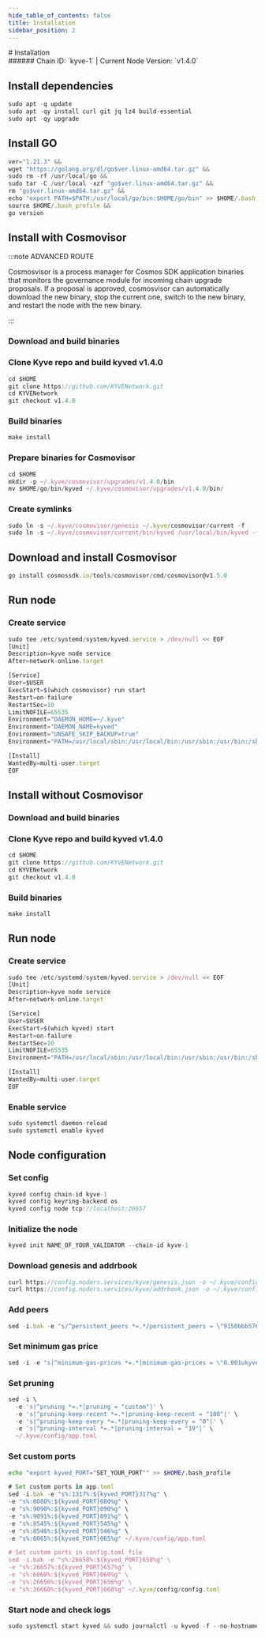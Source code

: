 ```yaml
---
hide_table_of_contents: false
title: Installation
sidebar_position: 2
---
```


<div class="h1-with-icon icon-kyve">
# Installation
</div>
###### Chain ID: `kyve-1` | Current Node Version: `v1.4.0`

## Install dependencies

```js
sudo apt -q update
sudo apt -qy install curl git jq lz4 build-essential
sudo apt -qy upgrade
```

## Install GO
```js
ver="1.21.3" &&
wget "https://golang.org/dl/go$ver.linux-amd64.tar.gz" &&
sudo rm -rf /usr/local/go &&
sudo tar -C /usr/local -xzf "go$ver.linux-amd64.tar.gz" &&
rm "go$ver.linux-amd64.tar.gz" &&
echo "export PATH=$PATH:/usr/local/go/bin:$HOME/go/bin" >> $HOME/.bash_profile &&
source $HOME/.bash_profile &&
go version
```

## Install with Cosmovisor
:::note ADVANCED ROUTE

Cosmosvisor is a process manager for Cosmos SDK application binaries that monitors the governance module for incoming chain upgrade proposals. If a proposal is approved, cosmosvisor can automatically download the new binary, stop the current one, switch to the new binary, and restart the node with the new binary.

:::
### Download and build binaries
### Clone Kyve repo and build kyved v1.4.0
```js
cd $HOME
git clone https://github.com/KYVENetwork.git
cd KYVENetwork
git checkout v1.4.0
```

### Build binaries
```js
make install
```
### Prepare binaries for Cosmovisor
```js
cd $HOME
mkdir -p ~/.kyve/cosmovisor/upgrades/v1.4.0/bin
mv $HOME/go/bin/kyved ~/.kyve/cosmovisor/upgrades/v1.4.0/bin/
```

### Create symlinks
```js
sudo ln -s ~/.kyve/cosmovisor/genesis ~/.kyve/cosmovisor/current -f
sudo ln -s ~/.kyve/cosmovisor/current/bin/kyved /usr/local/bin/kyved -f
```

## Download and install Cosmovisor
```js
go install cosmossdk.io/tools/cosmovisor/cmd/cosmovisor@v1.5.0
```

## Run node
### Create service
```js
sudo tee /etc/systemd/system/kyved.service > /dev/null << EOF
[Unit]
Description=kyve node service
After=network-online.target

[Service]
User=$USER
ExecStart=$(which cosmovisor) run start
Restart=on-failure
RestartSec=10
LimitNOFILE=65535
Environment="DAEMON_HOME=~/.kyve"
Environment="DAEMON_NAME=kyved"
Environment="UNSAFE_SKIP_BACKUP=true"
Environment="PATH=/usr/local/sbin:/usr/local/bin:/usr/sbin:/usr/bin:/sbin:/bin:/usr/games:/usr/local/games:/snap/bin:~/.kyve/cosmovisor/current/bin"

[Install]
WantedBy=multi-user.target
EOF
```

## Install without Cosmovisor

### Download and build binaries
### Clone Kyve repo and build kyved v1.4.0
```js
cd $HOME
git clone https://github.com/KYVENetwork.git
cd KYVENetwork
git checkout v1.4.0
```

### Build binaries
```js
make install
```

## Run node
### Create service
```js
sudo tee /etc/systemd/system/kyved.service > /dev/null << EOF
[Unit]
Description=kyve node service
After=network-online.target

[Service]
User=$USER
ExecStart=$(which kyved) start
Restart=on-failure
RestartSec=10
LimitNOFILE=65535
Environment="PATH=/usr/local/sbin:/usr/local/bin:/usr/sbin:/usr/bin:/sbin:/bin:/usr/games:/usr/local/games:/snap/bin"

[Install]
WantedBy=multi-user.target
EOF
```

### Enable service
```js
sudo systemctl daemon-reload
sudo systemctl enable kyved
```

## Node configuration
### Set config
```js
kyved config chain-id kyve-1
kyved config keyring-backend os
kyved config node tcp://localhost:26657
```

### Initialize the node
```js
kyved init NAME_OF_YOUR_VALIDATOR --chain-id kyve-1
```

### Download genesis and addrbook
```js
curl https://config.noders.services/kyve/genesis.json -o ~/.kyve/config/genesis.json
curl https://config.noders.services/kyve/addrbook.json -o ~/.kyve/config/addrbook.json
```
### Add peers
```js
sed -i.bak -e "s/^persistent_peers *=.*/persistent_peers = \"9150bbb576e81cfe6776987bc6bc47be3c1a6b89@kyve-rpc.noders.services:15656\"/" ~/.kyve/config/config.toml
```

### Set minimum gas price
```js
sed -i -e "s|^minimum-gas-prices *=.*|minimum-gas-prices = \"0.001ukyve\"|" ~/.kyve/config/app.toml
```
### Set pruning
```js
sed -i \
  -e 's|^pruning *=.*|pruning = "custom"|' \
  -e 's|^pruning-keep-recent *=.*|pruning-keep-recent = "100"|' \
  -e 's|^pruning-keep-every *=.*|pruning-keep-every = "0"|' \
  -e 's|^pruning-interval *=.*|pruning-interval = "19"|' \
  ~/.kyve/config/app.toml
```

### Set custom ports

```bash
echo "export kyved_PORT="SET_YOUR_PORT"" >> $HOME/.bash_profile
```

```js
# Set custom ports in app.toml
sed -i.bak -e "s%:1317%:${kyved_PORT}317%g" \
-e "s%:8080%:${kyved_PORT}080%g" \
-e "s%:9090%:${kyved_PORT}090%g" \
-e "s%:9091%:${kyved_PORT}091%g" \
-e "s%:8545%:${kyved_PORT}545%g" \
-e "s%:8546%:${kyved_PORT}546%g" \
-e "s%:6065%:${kyved_PORT}065%g" ~/.kyve/config/app.toml

# Set custom ports in config.toml file
sed -i.bak -e "s%:26658%:${kyved_PORT}658%g" \
-e "s%:26657%:${kyved_PORT}657%g" \
-e "s%:6060%:${kyved_PORT}060%g" \
-e "s%:26656%:${kyved_PORT}656%g" \
-e "s%:26660%:${kyved_PORT}660%g" ~/.kyve/config/config.toml
```

### Start node and check logs
```js
sudo systemctl start kyved && sudo journalctl -u kyved -f --no-hostname -o cat
```
